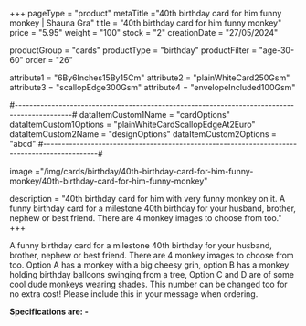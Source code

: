 +++
pageType = "product"
metaTitle ="40th birthday card for him funny monkey | Shauna Gra"
title = "40th birthday card for him funny monkey"
price = "5.95"
weight = "100"
stock = "2"
creationDate = "27/05/2024"

productGroup = "cards"
productType = "birthday"
productFilter = "age-30-60"
order = "26"

attribute1 = "6By6Inches15By15Cm" 
attribute2 = "plainWhiteCard250Gsm" 
attribute3 = "scallopEdge300Gsm" 
attribute4 = "envelopeIncluded100Gsm"

#---------------------------------------------------------------------------------------------#
dataItemCustom1Name = "cardOptions"
dataItemCustom1Options = "plainWhiteCardScallopEdgeAt2Euro"
dataItemCustom2Name = "designOptions"
dataItemCustom2Options = "abcd"
#---------------------------------------------------------------------------------------------#

image ="/img/cards/birthday/40th-birthday-card-for-him-funny-monkey/40th-birthday-card-for-him-funny-monkey"

description = "40th birthday card for him with very funny monkey on it. A funny birthday card for a milestone 40th birthday for your husband, brother, nephew or best friend.  There are 4 monkey images to choose from too."
+++

A funny birthday card for a milestone 40th birthday for your husband, brother, nephew or best friend. There are 4 monkey images to choose from too. Option A has a monkey with a big cheesy grin, option B has a monkey holding birthday balloons swinging from a tree, Option C and D are of some cool dude monkeys wearing shades. This number can be changed too for no extra cost! Please include this in your message when ordering.

**Specifications are: -**
